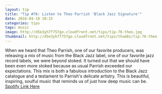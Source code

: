 ```yaml
---
layout: tip
title: "Tip #76: Listen to Theo Parrish 'Black Jazz Signature'"
date: 2016-04-18 10:15
categories: tips
tags: music
image: http://d5e3yh7f757go.cloudfront.net/tips/tip-76-theo.jpg
thumbnail: http://d5e3yh7f757go.cloudfront.net/tips/thumbs/tip-76-theo.jpg
---
```

When we heard that Theo Parrish, one of our favorite producers, was releasing a mix of music from the Black Jazz label, one of our favorite jazz record labels, we were beyond stoked. It turned out that we should have been even more stoked because as usual Parrish exceeded our expectations. This mix is both a fabulous introduction to the Black Jazz catalogue and a testament to Parrish's delicate artistry. This is beautiful, inspiring, soulful music that reminds us of just how deep music can be. <a href="https://open.spotify.com/album/0oyKdUtdHSoCtmSulrr2f7">Spotify Link Here</a>
